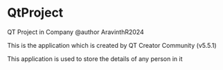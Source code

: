 # QtProject
QT Project in Company
@author AravinthR2024

This is the application which is created by QT Creator Community (v5.5.1)

This application is used to store the details of any person in it
